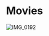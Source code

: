 # Movies



![IMG_0192](https://user-images.githubusercontent.com/76651795/103445322-9c33cf80-4c83-11eb-919e-01600ecb1e94.PNG)
